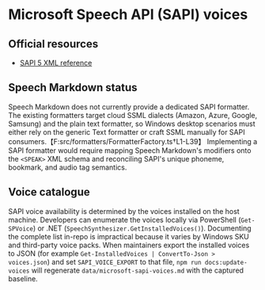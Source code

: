 # Microsoft Speech API (SAPI) voices

## Official resources

- [SAPI 5 XML reference](https://learn.microsoft.com/previous-versions/windows/desktop/ms720163(v=vs.85))

## Speech Markdown status

Speech Markdown does not currently provide a dedicated SAPI formatter. The existing formatters target cloud SSML dialects (Amazon, Azure, Google, Samsung) and the plain text formatter, so Windows desktop scenarios must either rely on the generic Text formatter or craft SSML manually for SAPI consumers.【F:src/formatters/FormatterFactory.ts†L1-L39】 Implementing a SAPI formatter would require mapping Speech Markdown's modifiers onto the `<SPEAK>` XML schema and reconciling SAPI's unique phoneme, bookmark, and audio tag semantics.

## Voice catalogue

SAPI voice availability is determined by the voices installed on the host machine. Developers can enumerate the voices locally via PowerShell (`Get-SPVoice`) or .NET (`SpeechSynthesizer.GetInstalledVoices()`). Documenting the complete list in-repo is impractical because it varies by Windows SKU and third-party voice packs. When maintainers export the installed voices to JSON (for example `Get-InstalledVoices | ConvertTo-Json > voices.json`) and set `SAPI_VOICE_EXPORT` to that file, `npm run docs:update-voices` will regenerate `data/microsoft-sapi-voices.md` with the captured baseline.
